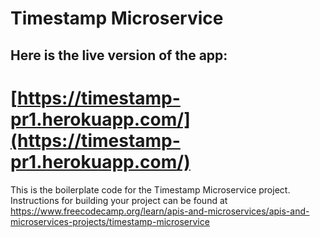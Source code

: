 # Timestamp Microservice

## Here is the live version of the app:
# [https://timestamp-pr1.herokuapp.com/](https://timestamp-pr1.herokuapp.com/)


This is the boilerplate code for the Timestamp Microservice project. Instructions for building your project can be found at https://www.freecodecamp.org/learn/apis-and-microservices/apis-and-microservices-projects/timestamp-microservice
